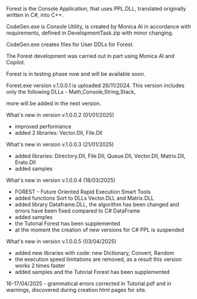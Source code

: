 Forest is the Console Application, that uses PPL.DLL, translated  originally written in C#, into C++.

CodeGen.exe is Console Utility, is created by Monica AI in accordance with requirements, defined in DevelopmentTask.zip with minor changing. 

CodeGen.exe creates files for User DDLs for Forest. 

The Forest development was carried out in part using Monica AI and Copilot.

Forest is in testing phase now and will be available soon.

Forest.exe version v.1.0.0.1 is uploaded 26/11/2024. This version includes only the following DLLs - Math,Console,String,Stack,

more will be added in the next version.

What's new in version v.1.0.0.2 (01/01/2025)

- improved performance
- added 2 libraries: Vector.Dll, File.Dll

What's new in version v.1.0.0.3 (21/01/2025)

- added libraries: Directory.Dll, File.Dll, Queue.Dll, Vector.Dll, Matrix.Dll, Erato.Dll
- added samples

What's new in version v.1.0.0.4 (18/03/2025)

- FOREST - Future Oriented Rapid Execution Smart Tools 
- added functions Sort to DLLs Vector.DLL and Matrix.DLL
- added library Dataframe.DLL, the algorithm has been changed and errors have been fixed compared to C# DataFrame
- added samples
- the Tutorial Forest has been supplemented
- at the moment the creation of new versions for C# PPL is suspended

What's new in version v.1.0.0.5 (03/04/2025)
  
- added new libraries with code: new Dictionary, Convert, Random
- the execution speed limitations are removed, as a result this version works 2 times faster
- added samples and the Tutorial Forest has been supplemented

16-17/04/2025 - grammatical errors corrected in Tutorial.pdf and in warnings, discovered during creation html pages for site.  

